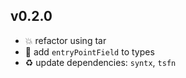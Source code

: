 ## v0.2.0

* 💥 refactor using tar
* 🐞 add `entryPointField` to types
* ♻️ update dependencies: `syntx`, `tsfn`

